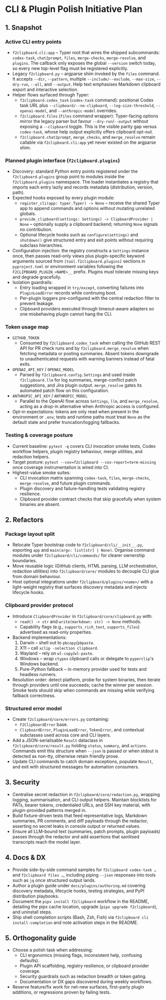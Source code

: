 # CLI & Plugin Polish Initiative Plan

## 1. Snapshot

### Active CLI entry points
- `f2clipboard.cli:app` – Typer root that wires the shipped subcommands: `codex-task`, `chat2prompt`,
  `files`, `merge-checks`, `merge-resolve`, and `plugins`. The callback only exposes the global
  `--version` switch today, so every new top-level flag must be registered explicitly.
- Legacy `f2clipboard.py` – argparse shim invoked by the `files` command. It accepts `--dir`,
  `--pattern`, multiple `--include/--exclude`, `--max-size`, `--dry-run`, `--all`, and `--output`.
  Help text emphasises Markdown clipboard export and interactive selection.
- Helper flows surfaced through Typer:
  - `f2clipboard.codex_task` (`codex-task` command): positional Codex task URL plus
    `--clipboard/--no-clipboard`, `--log-size-threshold`, `--openai-model`, and `--anthropic-model`
    overrides.
  - `f2clipboard.files` (`files` command wrapper): Typer-facing options mirror the legacy parser but
    favour `--dry-run`/`--output` without exposing a `--clipboard` toggle. This is the visible parity
    gap versus `codex-task`, whose help output explicitly offers clipboard opt-out.
  - `f2clipboard.chat2prompt`, `merge_checks`, and `merge_resolve` remain callable via
    `f2clipboard.cli:app` yet never existed on the argparse shim.

### Planned plugin interface (`f2clipboard.plugins`)
- Discovery: standard Python entry points registered under the `f2clipboard.plugins` group point to
  modules inside the `f2clipboard.plugins` namespace. The loader instantiates a registry that imports
  each entry lazily and records metadata (distribution, version, path).
- Expected hooks exposed by every plugin module:
  - `register_cli(app: typer.Typer) -> None` – receive the shared Typer app to append commands and
    options without mutating unrelated globals.
  - `provide_clipboard(settings: Settings) -> ClipboardProvider | None` – optionally supply a
    clipboard backend; returning `None` signals no contribution.
  - Optional lifecycle hooks such as `configure(settings)` and `shutdown()` give structured entry and
    exit points without requiring subclass hierarchies.
- Configuration injection: the registry constructs a `Settings` instance once, then passes
  read-only views plus plugin-specific keyword arguments sourced from `[tool.f2clipboard.plugins]`
  sections in `pyproject.toml` or environment variables following the `F2CLIPBOARD_PLUGIN_<NAME>__`
  prefix. Plugins must tolerate missing keys and degrade gracefully.
- Isolation guardrails:
  - Entry loading wrapped in `try/except`, converting failures into `PluginLoadError` records while
    continuing boot.
  - Per-plugin loggers pre-configured with the central redaction filter to prevent leakage.
  - Clipboard providers executed through timeout-aware adapters so one misbehaving plugin cannot hang
    the CLI.

### Token usage map
- `GITHUB_TOKEN`
  - Consumed by `f2clipboard.codex_task` when calling the GitHub REST API for PR check runs and by
    `f2clipboard.merge_resolve` when fetching metadata or posting summaries. Absent tokens downgrade
    to unauthenticated requests with warning banners instead of fatal exits.
- `OPENAI_API_KEY` / `OPENAI_MODEL`
  - Parsed by `f2clipboard.config.Settings` and used inside `f2clipboard.llm` for log summaries,
    merge-conflict patch suggestions, and Jira plugin output. `merge_resolve` gates its automated
    patch flow on this configuration.
- `ANTHROPIC_API_KEY` / `ANTHROPIC_MODEL`
  - Parallel to the OpenAI flow across `Settings`, `llm`, and `merge_resolve`, acting as a drop-in
    alternative when Anthropic access is configured.
- Opt-in expectations: tokens are only read when present in the environment or `.env`; tests and
  runtime paths must treat `None` as the default state and prefer truncation/logging fallbacks.

### Testing & coverage posture
- Current baseline: `pytest -q` covers CLI invocation smoke tests, Codex workflow helpers, plugin
  registry behaviour, merge utilities, and redaction helpers.
- Target posture: `pytest --cov=f2clipboard --cov-report=term-missing` once coverage instrumentation
  is wired into CI.
- Highest-value smoke suites:
  - CLI invocation matrix spanning `codex-task`, `files`, `merge-checks`, `merge-resolve`, and future
    plugin commands.
  - Plugin discovery and failure-handling tests validating registry resilience.
  - Clipboard provider contract checks that skip gracefully when system binaries are absent.

## 2. Refactors

### Package layout split
- Relocate Typer bootstrap code to `f2clipboard/cli/__init__.py`, exporting `app` and
  `main(argv: list[str] | None)`. Organise command modules under `f2clipboard/cli/commands/` for
  clearer ownership boundaries.
- Move reusable logic (GitHub clients, HTML parsing, LLM orchestration, redaction utilities) into
  `f2clipboard/core/` modules to decouple CLI glue from domain behaviour.
- Host optional integrations under `f2clipboard/plugins/<name>/` with a light-weight registry that
  surfaces discovery metadata and injects lifecycle hooks.

### Clipboard provider protocol
- Introduce `ClipboardProvider` in `f2clipboard/core/clipboard.py` with:
  - `read() -> str` and `write(markdown: str) -> None` methods.
  - Capability flags (e.g., `supports_rich_text`, `supports_files`) advertised as read-only
    properties.
- Backend implementations:
  1. Darwin – shell out to `pbcopy`/`pbpaste`.
  2. X11 – call `xclip -selection clipboard`.
  3. Wayland – rely on `wl-copy`/`wl-paste`.
  4. Windows – wrap `ctypes` clipboard calls or delegate to `pyperclip`'s Windows backend.
  5. Pure-Python fallback – in-memory provider used for tests and headless runners.
- Resolution order: detect platform, probe for system binaries, then iterate through providers until
  one succeeds; cache the winner per session. Smoke tests should skip when commands are missing while
  verifying fallback correctness.

### Structured error model
- Create `f2clipboard/core/errors.py` containing:
  - `F2ClipboardError` base.
  - `ClipboardError`, `PluginLoadError`, `TokenError`, and contextual subclasses used across core and
    CLI layers.
- Add a JSON-serialisable `Result` dataclass in `f2clipboard/core/result.py` holding `status`,
  `summary`, and `actions`. Commands emit this structure when `--json` is passed or when stdout is
  detected as non-tty, otherwise retain friendly prose.
- Update CLI commands to catch domain exceptions, populate `Result`, and exit with structured
  messages for automation consumers.

## 3. Security

- Centralise secret redaction in `f2clipboard/core/redaction.py`, wrapping logging, summarisation, and
  CLI output helpers. Maintain blocklists for PATs, bearer tokens, credentialed URLs, and SSH key
  material, with plugin-provided patterns merged in.
- Build fixture-driven tests that feed representative logs, Markdown summaries, PR comments, and diff
  payloads through the redactor, asserting no secret leaks in console output or returned values.
- Ensure all LLM-bound text (summaries, patch prompts, plugin payloads) passes through the redactor
  and add assertions that sanitised transcripts reach the model layer.

## 4. Docs & DX

- Provide side-by-side command samples for `f2clipboard codex-task …` and `f2clipboard files …`,
  including piping `--json` responses into tools such as `jq` once structured output lands.
- Author a plugin guide under `docs/plugins/authoring.md` covering discovery metadata, lifecycle
  hooks, testing strategies, and PyPI distribution playbooks.
- Document the `pipx install f2clipboard` workflow in the README, detailing the pipx cache location,
  upgrade (`pipx upgrade f2clipboard`), and uninstall steps.
- Ship shell completion scripts (Bash, Zsh, Fish) via `f2clipboard cli install-completion` and note
  activation steps in the README.

## 5. Orthogonality guide

- Choose a polish task when addressing:
  - CLI ergonomics (missing flags, inconsistent help, confusing defaults).
  - Plugin API scaffolding, registry resilience, or clipboard provider coverage.
  - Security guardrails such as redaction breadth or token gating.
  - Documentation or DX gaps discovered during weekly workflows.
- Reserve feature/fix work for net-new surfaces, first-party plugin additions, or regressions proven
  by failing tests.
